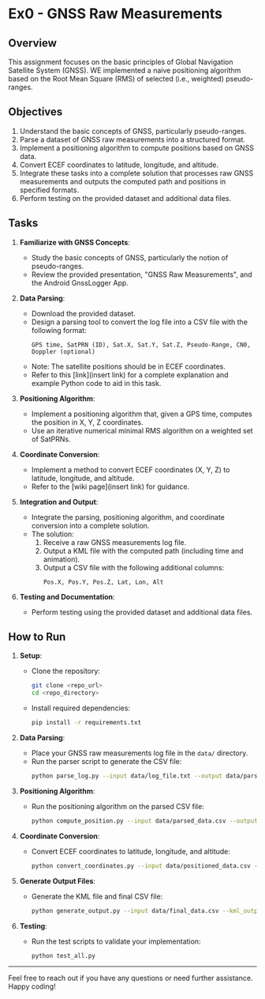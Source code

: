 # Ex0 - GNSS Raw Measurements

## Overview

This assignment focuses on the basic principles of Global Navigation Satellite System (GNSS). WE implemented a naive positioning algorithm based on the Root Mean Square (RMS) of selected (i.e., weighted) pseudo-ranges.

## Objectives

1. Understand the basic concepts of GNSS, particularly pseudo-ranges.
2. Parse a dataset of GNSS raw measurements into a structured format.
3. Implement a positioning algorithm to compute positions based on GNSS data.
4. Convert ECEF coordinates to latitude, longitude, and altitude.
5. Integrate these tasks into a complete solution that processes raw GNSS measurements and outputs the computed path and positions in specified formats.
6. Perform testing on the provided dataset and additional data files.

## Tasks

1. **Familiarize with GNSS Concepts**:
   - Study the basic concepts of GNSS, particularly the notion of pseudo-ranges.
   - Review the provided presentation, "GNSS Raw Measurements", and the Android GnssLogger App.

2. **Data Parsing**:
   - Download the provided dataset.
   - Design a parsing tool to convert the log file into a CSV file with the following format:
     ```
     GPS time, SatPRN (ID), Sat.X, Sat.Y, Sat.Z, Pseudo-Range, CN0, Doppler (optional)
     ```
   - Note: The satellite positions should be in ECEF coordinates.
   - Refer to this [link](insert link) for a complete explanation and example Python code to aid in this task.

3. **Positioning Algorithm**:
   - Implement a positioning algorithm that, given a GPS time, computes the position in X, Y, Z coordinates.
   - Use an iterative numerical minimal RMS algorithm on a weighted set of SatPRNs.

4. **Coordinate Conversion**:
   - Implement a method to convert ECEF coordinates (X, Y, Z) to latitude, longitude, and altitude.
   - Refer to the [wiki page](insert link) for guidance.

5. **Integration and Output**:
   - Integrate the parsing, positioning algorithm, and coordinate conversion into a complete solution.
   - The solution:
     1. Receive a raw GNSS measurements log file.
     2. Output a KML file with the computed path (including time and animation).
     3. Output a CSV file with the following additional columns:
        ```
        Pos.X, Pos.Y, Pos.Z, Lat, Lon, Alt
        ```

6. **Testing and Documentation**:
   - Perform testing using the provided dataset and additional data files.

## How to Run

1. **Setup**:
   - Clone the repository:
     ```bash
     git clone <repo_url>
     cd <repo_directory>
     ```
   - Install required dependencies:
     ```bash
     pip install -r requirements.txt
     ```

2. **Data Parsing**:
   - Place your GNSS raw measurements log file in the `data/` directory.
   - Run the parser script to generate the CSV file:
     ```bash
     python parse_log.py --input data/log_file.txt --output data/parsed_data.csv
     ```

3. **Positioning Algorithm**:
   - Run the positioning algorithm on the parsed CSV file:
     ```bash
     python compute_position.py --input data/parsed_data.csv --output data/positioned_data.csv
     ```

4. **Coordinate Conversion**:
   - Convert ECEF coordinates to latitude, longitude, and altitude:
     ```bash
     python convert_coordinates.py --input data/positioned_data.csv --output data/final_data.csv
     ```

5. **Generate Output Files**:
   - Generate the KML file and final CSV file:
     ```bash
     python generate_output.py --input data/final_data.csv --kml_output output/path.kml --csv_output output/final_positions.csv
     ```

6. **Testing**:
   - Run the test scripts to validate your implementation:
     ```bash
     python test_all.py
     ```
---

Feel free to reach out if you have any questions or need further assistance. Happy coding!





